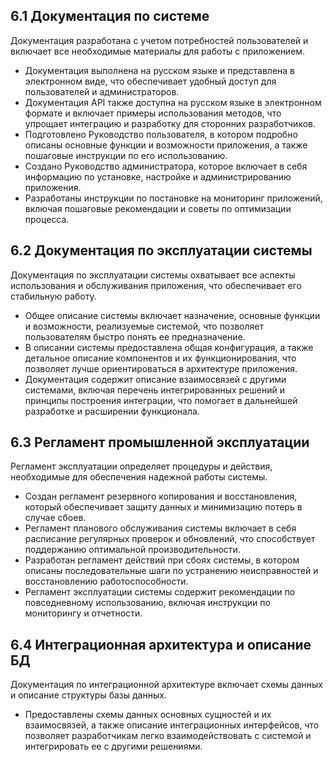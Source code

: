## 6.1 Документация по системе

Документация разработана с учетом потребностей пользователей и включает все необходимые материалы для работы с приложением.

*   Документация выполнена на русском языке и представлена в электронном виде, что обеспечивает удобный доступ для пользователей и администраторов.
*   Документация API также доступна на русском языке в электронном формате и включает примеры использования методов, что упрощает интеграцию и разработку для сторонних разработчиков.
*   Подготовлено Руководство пользователя, в котором подробно описаны основные функции и возможности приложения, а также пошаговые инструкции по его использованию.
*   Создано Руководство администратора, которое включает в себя информацию по установке, настройке и администрированию приложения.
*   Разработаны инструкции по постановке на мониторинг приложений, включая пошаговые рекомендации и советы по оптимизации процесса.

## 6.2 Документация по эксплуатации системы

Документация по эксплуатации системы охватывает все аспекты использования и обслуживания приложения, что обеспечивает его стабильную работу.

*   Общее описание системы включает назначение, основные функции и возможности, реализуемые системой, что позволяет пользователям быстро понять ее предназначение.
*   В описании системы предоставлена общая конфигурация, а также детальное описание компонентов и их функционирования, что позволяет лучше ориентироваться в архитектуре приложения.
*   Документация содержит описание взаимосвязей с другими системами, включая перечень интегрированных решений и принципы построения интеграции, что помогает в дальнейшей разработке и расширении функционала.

## 6.3 Регламент промышленной эксплуатации

Регламент эксплуатации определяет процедуры и действия, необходимые для обеспечения надежной работы системы.

*   Создан регламент резервного копирования и восстановления, который обеспечивает защиту данных и минимизацию потерь в случае сбоев.
*   Регламент планового обслуживания системы включает в себя расписание регулярных проверок и обновлений, что способствует поддержанию оптимальной производительности.
*   Разработан регламент действий при сбоях системы, в котором описаны последовательные шаги по устранению неисправностей и восстановлению работоспособности.
*   Регламент эксплуатации системы содержит рекомендации по повседневному использованию, включая инструкции по мониторингу и отчетности.

## 6.4 Интеграционная архитектура и описание БД

Документация по интеграционной архитектуре включает схемы данных и описание структуры базы данных.

*   Предоставлены схемы данных основных сущностей и их взаимосвязей, а также описание интеграционных интерфейсов, что позволяет разработчикам легко взаимодействовать с системой и интегрировать ее с другими решениями.